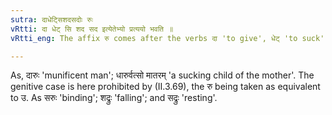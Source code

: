 ```yaml
---
sutra: दाधेट्सिशदसदोः रुः
vRtti: दा धेट् सि शद सद इत्येतेभ्यो प्रत्ययो भवति ॥
vRtti_eng: The affix रु comes after the verbs दा 'to give', धेट् 'to suck', सि 'to bind', शद 'to fall' and सद 'to sit'.

---
```

As, दारुः 'munificent man'; धारुर्वत्सो मातरम् 'a sucking child of the mother'. The genitive case is here prohibited by (II.3.69), the रु being taken as equivalent to उ. As सरुः 'binding'; शद्रुः 'falling'; and सद्रुः 'resting'.